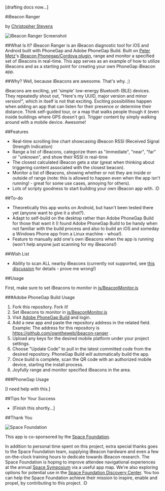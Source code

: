 [drafting docs now...]

#iBeacon Ranger

by [Christopher Stevens](http://www.christopherstevens.cc)

![iBeacon Ranger Screenshot](https://raw.githubusercontent.com/owntheweb/ibeacon-ranger/master/img/ibeacon-ranger-screen.png)

##What Is It?
iBeacon Ranger is an iBeacon diagnostic tool for iOS and Android built with PhoneGap and Adobe PhoneGap Build. Built on [Peter Metz](https://github.com/petermetz)'s [iBeacon Phonegap/Cordova plugin](https://github.com/petermetz/cordova-plugin-ibeacon), range and monitor a specified set of iBeacons in real-time. This app serves as an example of how to utilize iBeacons and as a starting point for creating your own PhoneGap iBeacon app.

##Why?
Well, because iBeacons are awesome. That's why. ;)

iBeacons are exciting, yet 'simple' low-energy Bluetooth (BLE) devices. They repeatedly shout out, "Here's my UUID, major version and minor version!", which in itself is not that exciting. Exciting possibilities happen when adding an app that can listen for their presence or determine their distance. Think self-guided tour, or a map that walks people though it (even inside buildings where GPS doesn't go). Trigger content by simply walking around with a mobile device. Awesome!

##Features
* Real-time scrolling line chart showcasing iBeacon RSSI (Received Signal Strength Indication)
* Range a list of iBeacons, categorize them as "immediate", "near", "far" or "unknown", and show their RSSI  in real-time
* The closest calculated iBeacon gets a star (great when thinking about triggering content associated with the closest beacon).
* Monitor a list of iBeacons, showing whether or not they are inside or outside of range (note: this is allowed to happen even when the app isn't running! - great for some use cases, annoying for others).
* Lots of scripty goodness to start building your own iBeacon app with. :D

##To-do
* Theoretically this app works on Android, but hasn't been tested there yet (anyone want to give it a shot?).
* Adapt to self-build on the desktop rather than Adobe PhoneGap Build for those that want it (I found Adobe PhoneGap Build to be handy when not familiar with the build process and also to build an iOS and someday a Windows Phone app from a Linux machine - whoa!).
* Feature to manually add one's own iBeacons when the app is running (won't help anyone just scanning for my iBeacons!)

##Wish List
* Ability to scan ALL nearby iBeacons (currently not supported, see [this discussion](https://github.com/petermetz/cordova-plugin-ibeacon/issues/49) for details - prove me wrong!)

##Usage

First, make sure to set iBeacons to monitor in [js/BeaconMonitor.js](https://github.com/owntheweb/ibeacon-ranger/blob/master/js/BeaconMonitor.js)

###Adobe PhoneGap Build Usage

1. Fork this repository. Fork it!
2. Set iBeacons to monitor in [js/BeaconMonitor.js](https://github.com/owntheweb/ibeacon-ranger/blob/master/js/BeaconMonitor.js)
3. Visit [Adobe PhoneGap Build](https://build.phonegap.com/) and login.
4. Add a new app and paste the repository address in the related field. Example: The address for this repository is https://github.com/owntheweb/ibeacon-ranger .
5. Upload any keys for the desired mobile platform under your project settings.
6. Choose "Update Code" to pull in the latest committed code from the desired repository. PhoneGap Build will automatically build the app.
7. Once build is complete, scan the QR code with an authorized mobile device, starting the install process.
8. Joyfully range and monitor specified iBeacons in the area.

###PhoneGap Usage

[I need help with this.]

##Tips for Your Success
* [Finish this shortly...]

##Thank You

![Space Foundation](http://www.spacefoundation.org/m/vcards/images/sfLogo.png)

This app is co-sponsored by the [Space Foundation](http://www.spacefoundation.org).

In addition to personal time spent on this project, extra special thanks goes to the Space Foundation team, supplying iBeacon hardware and even a few on-the-clock training hours to dedicate towards iBeacon research. The Space Foundation is hoping to improve attendee navigational experiences at the annual [Space Symposium](http://www.spacesymposium.org) via a useful app map. We're also exploring options for potential use in the [Space Foundation Discovery Center](http://www.spacefoundation.org/museum). You too can help the Space Foundation achieve their mission to inspire, enable and propel, by contributing to this project. :D